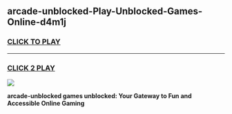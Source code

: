 
## arcade-unblocked-Play-Unblocked-Games-Online-d4m1j
<h3>
<a href="https://premium76.site?title=arcade-unblocked&ref=25A">CLICK TO PLAY</a></h3>
<hr>

<h3>
<a href="https://premium76.site?title=arcade-unblocked&ref=25A">CLICK 2 PLAY</a>
  
</h3>

<a href="https://premium76.site?title=arcade-unblocked&ref=25A"><img src="https://clearcache.store/games.png"></a>


**arcade-unblocked games unblocked: Your Gateway to Fun and Accessible Online Gaming**
